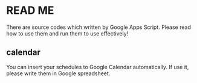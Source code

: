 # READ ME

There are source codes which written by Google Apps Script.
Please read how to use them and run them to use effectively!

## calendar
You can insert your schedules to Google Calendar automatically.
If use it, please write them in Google spreadsheet.

